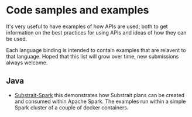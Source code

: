 # Code samples and examples

It's very useful to have examples of how APIs are used; both to get information on the best practices for using APIs and ideas of how they can be used. 

Each language binding is intended to contain examples that are relavent to that language. Hoped that this list will grow over time, new submissions always welcome.

## Java

- [Substrait-Spark](https://github.com/substrait-io/substrait-java/tree/main/examples/substrait-spark) this demonstrates how Substrait plans can be created and consumed within Apache Spark. The examples run within a simple Spark cluster of a couple of docker containers.



